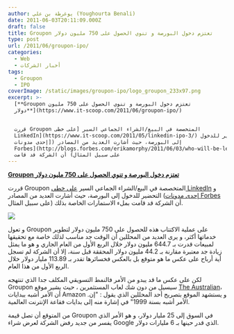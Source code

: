 ```yaml
---
author: يوغرطة بن علي (Youghourta Benali)
date: 2011-06-03T20:11:09.000Z
draft: false
title: Groupon تعتزم دخول البورصة و تنوي الحصول على 750 مليون دولار
type: post
url: /2011/06/groupon-ipo/
categories:
  - Web
  - أخبار الشركات
tags:
  - Groupon
  - IPO
coverImage: /static/images/groupon-ipo/logo_groupon_233x97.png
excerpt: >-
  [**Groupon تعتزم دخول البورصة و تنوي الحصول على 750 مليون
  دولار**](https://www.it-scoop.com/2011/06/groupon-ipo/)


  قررت Groupon المتخصصة في البيع/الشراء الجماعي السير [على خطى
  LinkedIn](https://www.it-scoop.com/2011/05/linkedin-ipo-3/) و التحضير للدخول
  إلى البورصة، حيث أشارت العديد من المصادر ([إحدى مدونات
  Forbes](http://blogs.forbes.com/erikamorphy/2011/06/03/who-will-be-left-standing-post-groupon-ipo/)
  على سبيل المثال) أن الشركة قد قامت
---
```

[**Groupon تعتزم دخول البورصة و تنوي الحصول على 750 مليون دولار**](https://www.it-scoop.com/2011/06/groupon-ipo/)

قررت Groupon المتخصصة في البيع/الشراء الجماعي السير [على خطى LinkedIn](https://www.it-scoop.com/2011/05/linkedin-ipo-3/) و التحضير للدخول إلى البورصة، حيث أشارت العديد من المصادر ([إحدى مدونات Forbes](http://blogs.forbes.com/erikamorphy/2011/06/03/who-will-be-left-standing-post-groupon-ipo/) على سبيل المثال) أن الشركة قد قامت بملء الاستمارات الخاصة بذلك.

![](/static/images/groupon-ipo/logo_groupon\_233x97.png)

و تعول Groupon على عملية الاكتتاب هذه للحصول على 750 مليون دولار لتطوير خدماتها أكثر، و يرى العديد من المحللين أن الوقت جد مناسب لذلك خاصة مع تحقيقها لمبيعات قدرت بـ 644.7 مليون دولار خلال الربع الأول من العام الجاري و هو ما يمثل زيادة جد معتبرة مقارنة بـ 44.2 مليون دولار المحققة قبل سنة، إلا أن الشركة لم تسجل أية أرباح على عكس ما هو متوقع بل بالعكس فخسائرها تقدر بـ 113.89 مليار دولار خلال الربع الأول من هذا العام.

لكن على عكس ما قد يبدو من الأمر فالنمط التسويقي المكلف جدا الذي تنتهجه Groupon سيسيل من دون شك لعاب المستثمرين ، حيث يشير موقع [The Australian](http://www.theaustralian.com.au/business/news/groupon-seeks-us750m-in-ipo/story-e6frg90x-1226068400534)، أن الأمر أشبه ببدايات Amazon .و يستشهد الموقع بتصريح أحد المحللين الذي يقول : "إن الأمر أشبه بسنة 1999" في إشارة منه إلى بدايات فقاعة الإنترنت العالمية.

من المتوقع أن تصل قيمة Groupon في السوق إلى 25 مليار دولار، و هو الأمر الذي يفسر من جديد رفض الشركة لعرض شراء Google الذي قدر حينها بـ 6 مليارات دولار.
